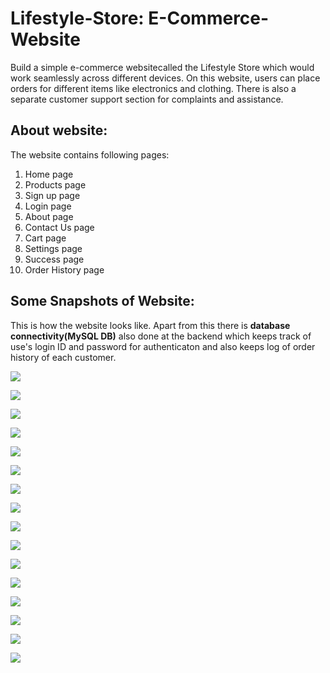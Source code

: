 # Lifestyle-Store: E-Commerce-Website
Build a simple e-commerce websitecalled the Lifestyle Store which would work seamlessly across different devices. On this website, users can place orders for different items like electronics and clothing. There is also a separate  customer support section for complaints and assistance.

## About website:

The website contains following pages: 
1. Home page
2. Products page
3. Sign up page
4. Login page
5. About page
6. Contact Us page
7. Cart page
8. Settings page
9. Success page
10. Order History page

## Some Snapshots of Website:

This is how the website looks like. Apart from this there is **database connectivity(MySQL DB)** also done at the backend which keeps track of use's login ID and password for authenticaton and also keeps log of order history of each customer.

![](/website_snapshots/website-1.png)

![](/website_snapshots/website-2.png)

![](/website_snapshots/website-3.png)

![](/website_snapshots/website-4.png)

![](/website_snapshots/website-5.png)

![](/website_snapshots/website-6.png)

![](/website_snapshots/website-7.png)

![](/website_snapshots/website-8.png)

![](/website_snapshots/website-9.png)

![](/website_snapshots/website-10.png)

![](/website_snapshots/website-11.png)

![](/website_snapshots/website-12.png)

![](/website_snapshots/website-13.png)

![](/website_snapshots/website-14.png)

![](/website_snapshots/website-15.png)

![](/website_snapshots/website-16.png)

